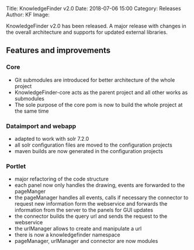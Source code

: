 Title: KnowledgeFinder v2.0 
Date: 2018-07-06 15:00
Category: Releases
Author: KF
Image: 

KnowledgeFinder v2.0 has been released. A major release with changes in the overall architecture and supports for updated external libraries.

## Features and improvements

### Core

* Git submodules are introduced for better architecture of the whole project
* KnowledgeFinder-core acts as the parent project and all other works as submodules
* The sole purpose of the core pom is now to build the whole project at the same time

### Dataimport and webapp

* adapted to work with solr 7.2.0
* all solr configuration files are moved to the configuration projects
* maven builds are now generated in the configuration projects

### Portlet

* major refactoring of the code structure
* each panel now only handles the drawing, events are forwarded to the pageManger
* the pageManager handles all events, calls if necessary the connector to request new information form the webservice and forwards the information from the server to the panels for GUI updates
* the connector builds the query url and sends the request to the webservice 
* the urlManager allows to create and manipulate a url
* there is now a knowledgefinder namespace
* pageManager, urlManager and connector are now modules
